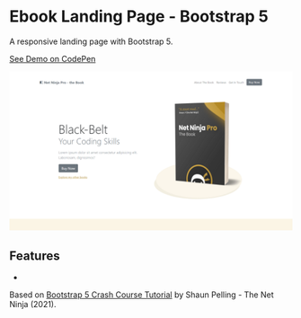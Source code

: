 # Ebook Landing Page - Bootstrap 5

A responsive landing page with Bootstrap 5.

[See Demo on CodePen](https://codepen.io/solygambas/full/oNWymQV)

<p align="center">
    <img src="screenshot.png">
</p>

## Features

-

Based on [Bootstrap 5 Crash Course Tutorial](https://www.youtube.com/playlist?list=PL4cUxeGkcC9joIM91nLzd_qaH_AimmdAR) by Shaun Pelling - The Net Ninja (2021).
